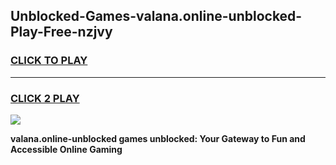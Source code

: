 
## Unblocked-Games-valana.online-unblocked-Play-Free-nzjvy
<h3>
<a href="https://premium76.site?title=valana.online-unblocked&ref=23A">CLICK TO PLAY</a></h3>
<hr>

<h3>
<a href="https://premium76.site?title=valana.online-unblocked&ref=23A">CLICK 2 PLAY</a>
  
</h3>

<a href="https://premium76.site?title=valana.online-unblocked&ref=23A"><img src="https://clearcache.store/games.png"></a>


**valana.online-unblocked games unblocked: Your Gateway to Fun and Accessible Online Gaming**

